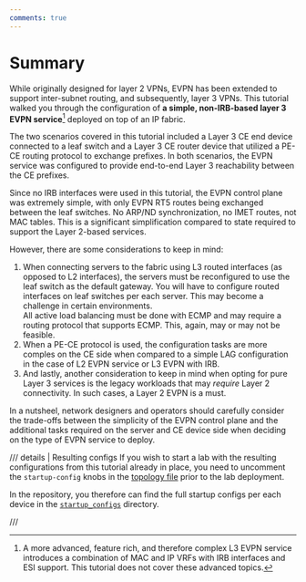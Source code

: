 ```yaml
---
comments: true
---
```


# Summary

While originally designed for layer 2 VPNs, EVPN has been extended to support inter-subnet routing, and subsequently, layer 3 VPNs. This tutorial walked you through the configuration of **a simple, non-IRB-based layer 3 EVPN service**[^1] deployed on top of an IP fabric.

The two scenarios covered in this tutorial included a Layer 3 CE end device connected to a leaf switch and a Layer 3 CE router device that utilized a PE-CE routing protocol to exchange prefixes. In both scenarios, the EVPN service was configured to provide end-to-end Layer 3 reachability between the CE prefixes.

Since no IRB interfaces were used in this tutorial, the EVPN control plane was extremely simple, with only EVPN RT5 routes being exchanged between the leaf switches. No ARP/ND synchronization, no IMET routes, not MAC tables. This is a significant simplification compared to state required to support the Layer 2-based services.

However, there are some considerations to keep in mind:

1. When connecting servers to the fabric using L3 routed interfaces (as opposed to L2 interfaces), the servers must be reconfigured to use the leaf switch as the default gateway. You will have to configure routed interfaces on leaf switches per each server. This may become a challenge in certain environments.  
    All active load balancing must be done with ECMP and may require a routing protocol that supports ECMP. This, again, may or may not be feasible.
2. When a PE-CE protocol is used, the configuration tasks are more comples on the CE side when compared to a simple LAG configuration in the case of L2 EVPN service or L3 EVPN with IRB.
3. And lastly, another consideration to keep in mind when opting for pure Layer 3 services is the legacy workloads that may _require_ Layer 2 connectivity. In such cases, a Layer 2 EVPN is a must.

In a nutsheel, network designers and operators should carefully consider the trade-offs between the simplicity of the EVPN control plane and the additional tasks required on the server and CE device side when deciding on the type of EVPN service to deploy.

/// details | Resulting configs
If you wish to start a lab with the resulting configurations from this tutorial already in place, you need to uncomment the `startup-config` knobs in the [topology file][lab-topo] prior to the lab deployment.

In the repository, you therefore can find the full startup configs per each device in the [`startup_configs`][startup-configs-dir] directory.

///

[lab-topo]: https://github.com/srl-labs/srl-l3evpn-tutorial-lab/tree/main/l3evpn-tutorial.clab.yml
[startup-configs-dir]: https://github.com/srl-labs/srl-l3evpn-tutorial-lab/tree/main/startup_configs

[^1]: A more advanced, feature rich, and therefore complex L3 EVPN service introduces a combination of MAC and IP VRFs with IRB interfaces and ESI support. This tutorial does not cover these advanced topics.

